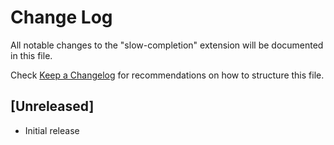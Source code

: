 # Change Log
All notable changes to the "slow-completion" extension will be documented in this file.

Check [Keep a Changelog](http://keepachangelog.com/) for recommendations on how to structure this file.

## [Unreleased]
- Initial release